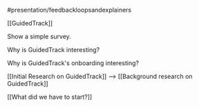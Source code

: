 #presentation/feedbackloopsandexplainers 

[[GuidedTrack]]

Show a simple survey.

Why is GuidedTrack interesting?

Why is GuidedTrack's onboarding interesting?

[[Initial Research on GuidedTrack]] --> [[Background research on GuidedTrack]]

[[What did we have to start?]]
